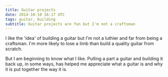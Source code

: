 ```yaml
---
title: Guitar projects
date: 2014-10-10 16:17 UTC
tags: guitar, building
subtitle: Guitar projects are fun but I'm not a craftsman
---
```


I like the 'idea' of building a guitar but I'm not a luthier and far from being a craftsman. I'm more likely to lose a limb than build a quality guitar from scratch.

But I am beginning to know what I like. Pulling a part a guitar and building it back up, in some ways, has helped me appreciate what a guitar is and why it is put together the way it is.

